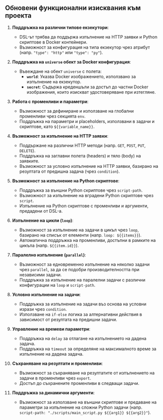 ## Обновени функционални изисквания към проекта

1. **Поддръжка на различни типове екзекутори**:
   - DSL-ът трябва да поддържа изпълнение на HTTP заявки и Python скриптове в Docker контейнери.
   - Възможност за конфигурация на типа екзекутор чрез атрибут (напр. `"type": "http"` или `"type": "py"`).

2. **Поддръжка на `universe` обект за Docker конфигурация**:
   - Въвеждане на обект `universe` с полета:
     - **`world`**: Указва Docker изображението, използвано за изпълнение на екзекутор.
     - **`secret`**: Съдържа креденшъли за достъп до частни Docker изображения, които изискват удостоверяване при изтегляне.

3. **Работа с променливи и параметри**:
   - Възможност за дефиниране и използване на глобални променливи чрез секцията `env`.
   - Поддръжка на параметри и placeholders, използвани в задачи и скриптове, като `${{variable_name}}`.

4. **Възможност за изпълнение на HTTP заявки**:
   - Поддържане на различни HTTP методи (напр. `GET`, `POST`, `PUT`, `DELETE`).
   - Поддръжка на заглавни полета (headers) и тяло (body) на заявките.
   - Възможност за условно изпълнение на HTTP заявки, базирано на резултата от предишна задача (чрез `condition`).

5. **Възможност за изпълнение на Python скриптове**:
   - Поддръжка за външни Python скриптове чрез `script-path`.
   - Възможност за изпълнение на вградени Python скриптове чрез `script`.
   - Изпълнение на Python скриптове с променливи и аргументи, предадени от DSL-а.

6. **Изпълнение на цикли (`loop`)**:
   - Възможност за изпълнение на задачи в цикъл чрез `loop`, базирано на списък от елементи (напр. `loop: ${{items}}`).
   - Автоматична поддръжка на променливи, достъпни в рамките на цикъла (напр. `${{item.id}}`).

7. **Паралелно изпълнение (`parallel`)**:
   - Възможност за едновременно изпълнение на няколко задачи чрез `parallel`, за да се подобри производителността при независими задачи.
   - Поддръжка за изпълнение на паралелни задачи с различни конфигурации на `loop` и `script-path`.

8. **Условно изпълнение на задачи**:
   - Поддръжка за изпълнение на задачи въз основа на условни изрази чрез `condition`.
   - Използване на `if-else` логика за алтернативни действия в зависимост от резултата на предишни задачи.

9. **Управление на времеви параметри**:
   - Поддръжка на `delay` за отлагане на изпълнението на дадена задача.
   - Поддръжка на `timeout` за определяне на максималното време за изпълнение на дадена задача.

10. **Съхраняване на резултати и променливи**:
    - Възможност за съхраняване на резултатите от изпълнението на задачи в променливи чрез `export`.
    - Достъп до съхранените променливи в следващи задачи.

11. **Поддръжка за динамични аргументи**:
    - Възможност за използване на външни скриптове и предаване на параметри за изпълнение на сложни Python задачи (напр. `script-path: "./scripts/main_script.py ${{arg1}} ${{arg2}}"`).
